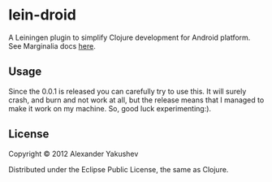 # lein-droid

A Leiningen plugin to simplify Clojure development for Android
platform. See Marginalia docs [here](http://alexander-yakushev.github.com/lein-droid/).

## Usage

Since the 0.0.1 is released you can carefully try to use this. It will
surely crash, and burn and not work at all, but the release means that
I managed to make it work on my machine. So, good luck
experimenting:).

## License

Copyright © 2012 Alexander Yakushev

Distributed under the Eclipse Public License, the same as Clojure.
